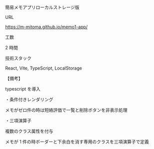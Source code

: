 簡易メモアプリローカルストレージ版

URL

https://m-mitoma.github.io/memo1-app/

工数

2 時間

技術スタック

React, Vite, TypeScript, LocalStorage

【備考】

typescript を導入

・条件付きレンダリング

メモがゼロ件の時は短絡評価で一覧と削除ボタンを非表示処理

・三項演算子

複数のクラス属性を付与

メモが 1 件の時ボーダーと下余白を消す専用のクラスを三項演算子で定義

